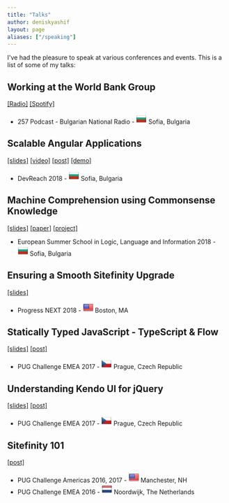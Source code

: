 ```yaml
---
title: "Talks"
author: deniskyashif
layout: page
aliases: ["/speaking"]
---
```


I've had the pleasure to speak at various conferences and events. This is a list of some of my talks:

<dl class="talks">
    <div class="topic">
        <div>
            <h2>Working at the World Bank Group</h2>
            <span>
                <a href="https://binar.bg/257-podcast-svetovnata-banka-otvatre/">[Radio]</a>
                <a href="https://open.spotify.com/episode/1LQ5HNYdcANDQqmBOKZ1Ir?si=1cd6ff744f5d4f96">[Spotify]</a>
            </span>
        </div>
        <ul>
            <li>257 Podcast - Bulgarian National Radio - <img class="country-flag" src="/images/country-flags/Bulgaria24x24.png" /> Sofia, Bulgaria</li>
        </ul>
    </div>
    <div class="topic">
        <div>
            <h2>Scalable Angular Applications</h2>
            <span>
                <a href="https://speakerdeck.com/deniskyashif/scalable-angular-applications">[slides]</a>
                <a href="https://www.youtube.com/watch?v=KM7fbLkliug">[video]</a>
                <a href="/2019/01/26/scalable-angular-apps-at-devreach-2018/">[post]</a>
                <a href="https://github.com/deniskyashif/instructor-hub">[demo]</a>
            </span>
        </div>
        <ul>
            <li>DevReach 2018 - <img class="country-flag" src="/images/country-flags/Bulgaria24x24.png" /> Sofia, Bulgaria</li>
        </ul>
    </div>
    <div class="topic">
        <div>
            <h2>Machine Comprehension using Commonsense Knowledge</h2>
            <span>
                <a href="https://docs.google.com/presentation/d/1bGCDwdnw2b8BNyfCX6yDkRkF1pxti8g1Ls4IUJvu4GU/edit?usp=sharing">[slides]</a>
                <a href="https://github.com/deniskyashif/sweet-reason/blob/master/research/abstract.pdf">[paper]</a>
                <a href="https://github.com/deniskyashif/sweet-reason">[project]</a> 
            </span>
        </div>
        <ul>
            <li>European Summer School in Logic, Language and Information 2018 - <img class="country-flag" src="/images/country-flags/Bulgaria24x24.png" /> Sofia, Bulgaria</li>
        </ul>
    </div>
    <div class="topic">
        <div>
            <h2>Ensuring a Smooth Sitefinity Upgrade</h2>
            <span>
                <a href="https://speakerdeck.com/deniskyashif/make-your-sitefinity-update-seamless-progressnext-2018">[slides]</a>
            </span>
        </div>
        <ul>
            <li>Progress NEXT 2018 - <img class="country-flag" src="/images/country-flags/United-States24x24.png" /> Boston, MA</li>
        </ul>
    </div>
    <div class="topic">
        <div>
            <h2>Statically Typed JavaScript - TypeScript & Flow</h2>
            <span>
                <a href="https://speakerdeck.com/deniskyashif/statically-typed-javascript">[slides]</a>
                <a href="/2017/11/21/impressions-from-emea-pug-challenge-2017/">[post]</a>
            </span>
        </div>
        <ul>
            <li>PUG Challenge EMEA 2017 - <img class="country-flag" src="/images/country-flags/Czech-Republic24x24.png" /> Prague, Czech Republic</li>
        </ul>
    </div>
    <div class="topic">
        <div>
            <h2>Understanding Kendo UI for jQuery</h2>
            <span>
                <a href="https://speakerdeck.com/deniskyashif/understanding-kendo-ui-for-jquery">[slides]</a>
                <a href="/2017/11/21/impressions-from-emea-pug-challenge-2017/">[post]</a>
            </span>
        </div>
        <ul>
            <li>PUG Challenge EMEA 2017 - <img class="country-flag" src="/images/country-flags/Czech-Republic24x24.png" /> Prague, Czech Republic</li>
        </ul>
    </div>
    <div class="topic">
        <div>
            <h2>Sitefinity 101</h2>
            <span>
                <a href="https://deniskyashif.com/2016/10/10/impressions-from-emea-pug-challenge-2016/">[post]</a>
            </span>
        </div>
        <ul>
            <li>PUG Challenge Americas 2016, 2017 - <img class="country-flag" src="/images/country-flags/United-States24x24.png" /> Manchester, NH</li>
            <li>PUG Challenge EMEA 2016 - <img class="country-flag" src="/images/country-flags/Netherlands24x24.png" /> Noordwijk, The Netherlands</li>
        </ul>
    </div>
</dl>
